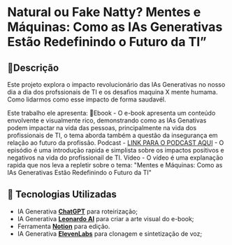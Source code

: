 # Natural ou Fake Natty? Mentes e Máquinas: Como as IAs Generativas Estão Redefinindo o Futuro da TI”

## 📒Descrição
Este projeto explora o impacto revolucionário das IAs Generativas no nosso dia a dia dos profssionais de TI e os desafios maquina X mente humama. Como lidarmos como esse impacto de forma saudavél. 

Este trabalho ele apresenta:
📒Ebook - O e-book apresenta um conteúdo envolvente e visualmente rico, demonstrando como as IAs Genativas podem impactar na vida das pessoas, principalmente na vida dos profissionais de TI, o tema aborda também a questão da insegurança em relação ao futuro da profissão. 
Podcast - [LINK PARA O PODCAST AQUI]() - O episódio é uma introdução rapida e simplista sobre os impactos positivos e negativos na vida do profissionail de TI. 
Vídeo - O vídeo é uma explanação rapida que nos leva a repletir sobre o tema: "Mentes e Máquinas: Como as IAs Generativas Estão Redefinindo o Futuro da TI"


## 🤖 Tecnologias Utilizadas
- IA Generativa **[ChatGPT](https://chat.openai.com)** para roteirização;
- IA Generativa **[Leonardo AI](https://leonardo.ai)** para criar a arte visual do e-book;
- Ferramenta **[Notion](https://www.notion.so/)** para edição.
- IA Generativa **[ElevenLabs](https://www.elevenlabs.io)** para clonagem e sintetização de voz;

